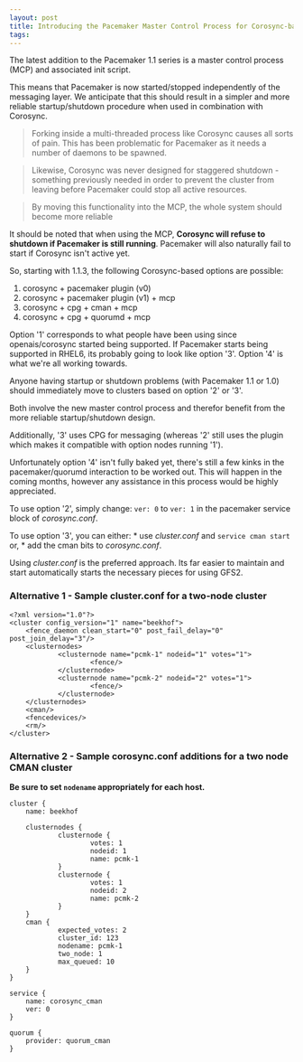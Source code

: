 ```yaml
---
layout: post
title: Introducing the Pacemaker Master Control Process for Corosync-based Clusters
tags: 
---
```

The latest addition to the Pacemaker 1.1 series is a master control process
(MCP) and associated init script.

This means that Pacemaker is now started/stopped independently of the
messaging layer. We anticipate that this should result in a simpler and more
reliable startup/shutdown procedure when used in combination with Corosync.

> Forking inside a multi-threaded process like Corosync causes all sorts of
pain. This has been problematic for Pacemaker as it needs a number of daemons
to be spawned.

>

> Likewise, Corosync was never designed for staggered shutdown - something
previously needed in order to prevent the cluster from leaving before
Pacemaker could stop all active resources.

>

> By moving this functionality into the MCP, the whole system should become
more reliable

It should be noted that when using the MCP, **Corosync will refuse to shutdown
if Pacemaker is still running**. Pacemaker will also naturally fail to start
if Corosync isn't active yet.

So, starting with 1.1.3, the following Corosync-based options are possible:

  1. corosync + pacemaker plugin (v0) 
  2. corosync + pacemaker plugin (v1) + mcp
  3. corosync + cpg + cman + mcp
  4. corosync + cpg + quorumd + mcp

Option '1' corresponds to what people have been using since openais/corosync
started being supported. If Pacemaker starts being supported in RHEL6, its
probably going to look like option '3'. Option '4' is what we're all working
towards.

Anyone having startup or shutdown problems (with Pacemaker 1.1 or 1.0) should
immediately move to clusters based on option '2' or '3'.

Both involve the new master control process and therefor benefit from the more
reliable startup/shutdown design.

Additionally, '3' uses CPG for messaging (whereas '2' still uses the plugin
which makes it compatible with option nodes running '1').

Unfortunately option '4' isn't fully baked yet, there's still a few kinks in
the pacemaker/quorumd interaction to be worked out. This will happen in the
coming months, however any assistance in this process would be highly
appreciated.

To use option '2', simply change: `ver: 0` to `ver: 1` in the pacemaker
service block of _corosync.conf_.

To use option '3', you can either: * use _cluster.conf_ and `service cman
start` or, * add the cman bits to _corosync.conf_.

Using _cluster.conf_ is the preferred approach. Its far easier to maintain and
start automatically starts the necessary pieces for using GFS2.

### Alternative 1 - Sample cluster.conf for a two-node cluster

    
    <?xml version="1.0"?>
    <cluster config_version="1" name="beekhof">
        <fence_daemon clean_start="0" post_fail_delay="0" post_join_delay="3"/>
        <clusternodes>
                <clusternode name="pcmk-1" nodeid="1" votes="1">
                        <fence/>
                </clusternode>
                <clusternode name="pcmk-2" nodeid="2" votes="1">
                        <fence/>
                </clusternode>
        </clusternodes>
        <cman/>
        <fencedevices/>
        <rm/>
    </cluster>
    

### Alternative 2 - Sample corosync.conf additions for a two node CMAN cluster

**Be sure to set `nodename` appropriately for each host.**
    
    cluster {
        name: beekhof
    
        clusternodes {
                clusternode {
                        votes: 1
                        nodeid: 1
                        name: pcmk-1
                }
                clusternode {
                        votes: 1
                        nodeid: 2
                        name: pcmk-2
                }
        }
        cman {
                expected_votes: 2
                cluster_id: 123
                nodename: pcmk-1
                two_node: 1
                max_queued: 10
        }
    }
    
    service {
        name: corosync_cman
        ver: 0
    }
    
    quorum {
        provider: quorum_cman
    }
    

